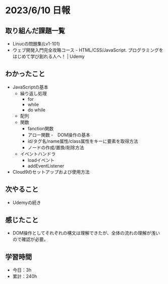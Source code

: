 # 2023/6/10 日報
## 取り組んだ課題一覧
- Linucの問題集(Lv1-101)
- ウェブ開発入門完全攻略コース - HTML/CSS/JavaScript. プログラミングをはじめて学び創れる人へ！ | Udemy

## わかったこと
- JavaScriptの基本
  - 繰り返し処理
    - for
    - while
    - do while
  - 配列
  - 関数
    - fanction関数
    - アロー関数 
  -　DOM操作の基本
    - id/タグ名/name属性/class属性をキーに要素を取得方法
    - ノードの作成/置換/削除方法
  - イベントハンドラ
    - loadイベント
    - addEventListener
- Cloud9のセットアップおよび使用方法
 
## 次やること
- Udemyの続き

## 感じたこと
- DOM操作としてそれぞれの構文は理解できたが、全体の流れの理解が浅いので確認が必要。

## 学習時間
- 今日：3h
- 累計：240h
